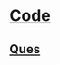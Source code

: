 # <a href="https://ide.geeksforgeeks.org/ea330e53-8550-462c-a538-bbc7304a9b8e"> Code </a>

## <a href="https://www.geeksforgeeks.org/given-a-sorted-and-rotated-array-find-if-there-is-a-pair-with-a-given-sum/">Ques </a>
